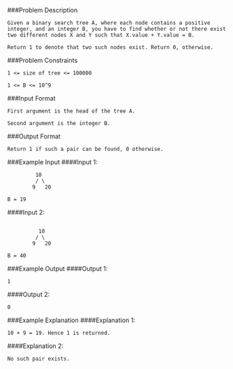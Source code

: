###Problem Description
```
Given a binary search tree A, where each node contains a positive integer, and an integer B, you have to find whether or not there exist two different nodes X and Y such that X.value + Y.value = B.

Return 1 to denote that two such nodes exist. Return 0, otherwise.
```


###Problem Constraints
```
1 <= size of tree <= 100000

1 <= B <= 10^9
```


###Input Format
```
First argument is the head of the tree A.

Second argument is the integer B.
```


###Output Format
```
Return 1 if such a pair can be found, 0 otherwise.
```


###Example Input
####Input 1:
```
         10
         / \
        9   20

B = 19

```
####Input 2:
```

          10
         / \
        9   20

B = 40

```
###Example Output
####Output 1:

```
1
```
####Output 2:

```
0
```


###Example Explanation
####Explanation 1:

```
10 + 9 = 19. Hence 1 is returned.
```
####Explanation 2:

```
No such pair exists.
```
